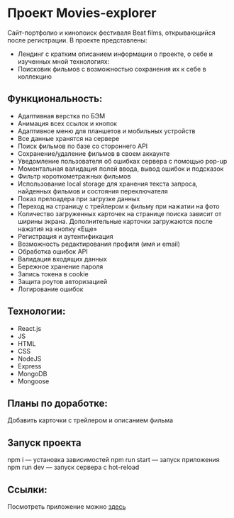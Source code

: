 # Проект Movies-explorer 

Сайт-портфолио и кинопоиск фестиваля Beat films, открывающийся после регистрации.
В проекте представлены:
- Лендинг c кратким описанием информации о проекте, о себе и изученных мной технологиях:
- Поисковик фильмов с возможностью сохранения их к себе в коллекцию

## Функциональность:
- Адаптивная верстка по БЭМ
- Анимация всех ссылок и кнопок
- Адаптивное меню для планшетов и мобильных устройств
- Все данные хранятся на сервере
- Поиск фильмов по базе со стороннего API
- Сохранение/удаление фильмов в своем аккаунте
- Уведомление пользователя об ошибках сервера с помощью pop-up
- Моментальная валидация полей ввода, вывод ошибок и подсказок
- Фильтр короткометражных фильмов
- Использование local storage для хранения текста запроса, найденных фильмов и состояния переключателя
- Показ прелоадера при загрузке данных
- Переход на страницу с трейлером к фильму при нажатии на фото
- Количество загруженных карточек на странице поиска зависит от ширины экрана. Дополнительные карточки загружаются после нажатия на кнопку «Еще»
- Регистрация и аутентификация
- Возможность редактирования профиля (имя и email)
- Обработка ошибок API
- Валидация входящих данных
- Бережное хранение пароля
- Запись токена в cookie
- Защита роутов авторизацией
- Логирование ошибок

## Технологии:
- React.js
- JS
- HTML
- CSS
- NodeJS
- Express
- MongoDB
- Mongoose

## Планы по доработке:
Добавить карточки с трейлером и описанием фильма

## Запуск проекта
npm i — установка зависимостей
npm run start — запуск приложения
npm run dev — запуск сервера с hot-reload

## Ссылки:
Посмотреть приложение можно [здесь](https://films.lizab.nomoredomains.club/)